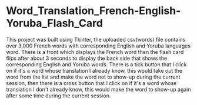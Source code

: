 # Word_Translation_French-English-Yoruba_Flash_Card
This project was built using Tkinter, the uploaded csv(words) file contains over 3,000 French words with corresponding English and Yoruba languages word. There is a front which displays the French word then the flash card flips after about 3 seconds to display the back side that shows the corresponding English and Yoruba words. There is a tick button that I click on if it's a word whose translation I already know, this would take out the word from the list and make the word not to show-up during the current session, then there is a cross button that I click on if it's a word whose translation I don't already know, this would make the word to show-up again after some time during the current session.
